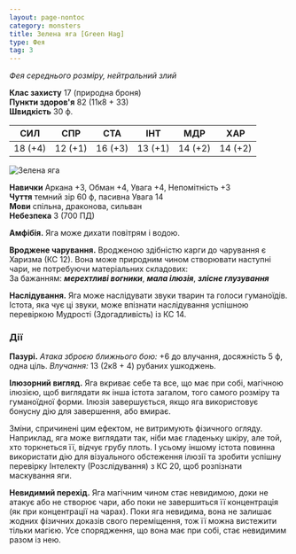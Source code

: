```yaml
---
layout: page-nontoc
category: monsters
title: Зелена яга [Green Hag]
type: Фея
tag: 3
---
```


_Фея середнього розміру, нейтральний злий_

**Клас захисту** 17 (природна броня)    
**Пункти здоров'я** 82 (11к8 + 33)    
**Швидкість** 30 ф.

| СИЛ     | СПР     | СТА     | ІНТ     | МДР     | ХАР     |
| ------- | ------- | ------- | ------- | ------- | ------- |
| 18 (+4) | 12 (+1) | 16 (+3) | 13 (+1) | 14 (+2) | 14 (+2) |

![Зелена яга](https://www.dndbeyond.com/avatars/thumbnails/30788/618/1000/1000/638062177566175594.png)

**Навички** Аркана +3, Обман +4, Увага +4, Непомітність +3    
**Чуття** темний зір 60 ф, пасивна Увага 14    
**Мови** спільна, драконова, сильван    
**Небезпека** 3 (700 ПД)

**Амфібія.** Яга може дихати повітрям і водою.    

**Вроджене чарування.** Вродженою здібністю карги до чарування є Харизма (КС 12). Вона може природним чином створювати наступні чари, не потребуючи матеріальних складових:    
За бажанням: **_мерехтливі вогники_**, **_мала ілюзія_**, **_злісне глузування_**    

**Наслідування.** Яга може наслідувати звуки тварин та голоси гуманоїдів. Істота, яка чує ці звуки, може впізнати наслідування успішною перевіркою Мудрості (Здогадливість) із КС 14.

### Дії
**Пазурі.** _Атака зброєю ближнього бою:_ +6 до влучання, досяжність 5 ф, одна ціль. _Влучання:_ 13 (2к8 + 4) рубаних ушкоджень.    

**Ілюзорний вигляд.** Яга вкриває себе та все, що має при собі, магічною ілюзією, щоб виглядати як інша істота загалом, того самого розміру та гуманоїдної форми. Ілюзія завершується, якщо яга використовує бонусну дію для завершення, або вмирає.    

Зміни, спричинені цим ефектом, не витримують фізичного огляду. Наприклад, яга може виглядати так, ніби має гладеньку шкіру, але той, хто торкнеться її, відчує грубу плоть. І усьому іншому істота повинна використати дію для візуального обстеження ілюзії та зробити успішну перевірку Інтелекту (Розслідування) з КС 20, щоб розпізнати маскування яги.    

**Невидимий перехід.** Яга магічним чином стає невидимою, доки не атакує або не створює чари, або поки не завершиться її концентрація (як при концентрації на чарах). Поки яга невидима, вона не залишає жодних фізичних доказів свого переміщення, тож її можна вистежити тільки магією. Усе спорядження, що вона має при собі, стає невидимим разом із нею.
